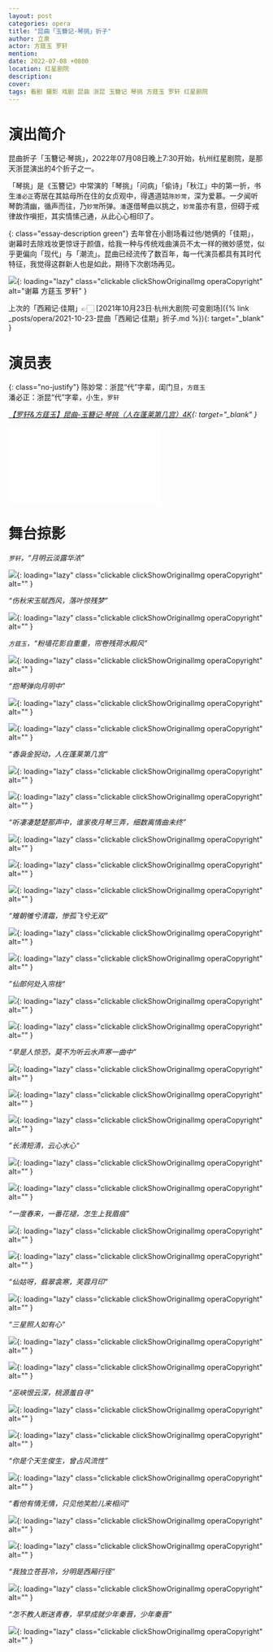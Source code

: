 ```yaml
---
layout: post
categories: opera
title: "昆曲「玉簪记·琴挑」折子"
author: 立泉
actor: 方莛玉 罗轩
mention: 
date: 2022-07-08 +0800
location: 红星剧院
description: 
cover: 
tags: 看剧 摄影 戏剧 昆曲 浙昆 玉簪记 琴挑 方莛玉 罗轩 红星剧院
---
```


# 演出简介

昆曲折子「玉簪记·琴挑」，2022年07月08日晚上7:30开始，杭州红星剧院，是那天浙昆演出的4个折子之一。

「琴挑」是《玉簪记》中常演的「琴挑」「问病」「偷诗」「秋江」中的第一折，书生`潘必正`寄居在其姑母所在住的女贞观中，得遇道姑`陈妙常`，深为爱慕。一夕闻听琴韵清幽，循声而往，乃`妙常`所弹。`潘`遂借琴曲以挑之，`妙常`虽亦有意，但碍于戒律故作嗔拒，其实情愫己通，从此心心相印了。

{: class="essay-description green"}
去年曾在小剧场看过他/她俩的「佳期」，谢幕时去除戏妆更惊讶于颜值，给我一种与传统戏曲演员不太一样的微妙感觉，似乎更偏向「现代」与「潮流」。昆曲已经流传了数百年，每一代演员都具有其时代特征，我觉得这群新人也是如此，期待下次剧场再见。

![](https://apqx.oss-cn-hangzhou.aliyuncs.com/blog/opera_20220708/yuzanji_qintiao/DSC08030_thumb.jpg){: loading="lazy" class="clickable clickShowOriginalImg operaCopyright" alt="谢幕 方莛玉 罗轩" }

上次的「西厢记·佳期」👉🏻 [2021年10月23日·杭州大剧院·可变剧场]({% link _posts/opera/2021-10-23-昆曲「西厢记·佳期」折子.md %}){: target="_blank" }

# 演员表

{: class="no-justify"}
陈妙常：浙昆“代”字辈，闺门旦，`方莛玉`  
潘必正：浙昆“代”字辈，小生，`罗轩`  

*[【罗轩&方莛玉】昆曲-玉簪记·琴挑（人在蓬莱第几宫）4K](https://www.bilibili.com/video/BV1JN4y1M72Y){: target="_blank" }*

<div class="video-container">
<iframe loading="lazy" src="//player.bilibili.com/player.html?aid=898127157&bvid=BV1JN4y1M72Y&cid=768228576&page=1" scrolling="no" border="0" frameborder="no" framespacing="0" allowfullscreen="true"> </iframe>
</div>

# 舞台掠影

*`罗轩`，“月明云淡露华浓”*

![](https://apqx.oss-cn-hangzhou.aliyuncs.com/blog/opera_20220708/yuzanji_qintiao/DSC01341_thumb.jpg){: loading="lazy" class="clickable clickShowOriginalImg operaCopyright" alt="" }

*“伤秋宋玉赋西风，落叶惊残梦”*

![](https://apqx.oss-cn-hangzhou.aliyuncs.com/blog/opera_20220708/yuzanji_qintiao/DSC01348_thumb.jpg){: loading="lazy" class="clickable clickShowOriginalImg operaCopyright" alt="" }

*`方莛玉`，“粉墙花影自重重，帘卷残荷水殿风”*

![](https://apqx.oss-cn-hangzhou.aliyuncs.com/blog/opera_20220708/yuzanji_qintiao/DSC01358_thumb.jpg){: loading="lazy" class="clickable clickShowOriginalImg operaCopyright" alt="" }

*“抱琴弹向月明中”*

![](https://apqx.oss-cn-hangzhou.aliyuncs.com/blog/opera_20220708/yuzanji_qintiao/DSC01368_thumb.jpg){: loading="lazy" class="clickable clickShowOriginalImg operaCopyright" alt="" }

![](https://apqx.oss-cn-hangzhou.aliyuncs.com/blog/opera_20220708/yuzanji_qintiao/DSC01372_thumb.jpg){: loading="lazy" class="clickable clickShowOriginalImg operaCopyright" alt="" }

*“香袅金猊动，人在蓬莱第几宫”*

![](https://apqx.oss-cn-hangzhou.aliyuncs.com/blog/opera_20220708/yuzanji_qintiao/DSC01377_thumb.jpg){: loading="lazy" class="clickable clickShowOriginalImg operaCopyright" alt="" }

![](https://apqx.oss-cn-hangzhou.aliyuncs.com/blog/opera_20220708/yuzanji_qintiao/DSC01382_thumb.jpg){: loading="lazy" class="clickable clickShowOriginalImg operaCopyright" alt="" }

*“听凄凄楚楚那声中，谁家夜月琴三弄，细数离情曲未终”*

![](https://apqx.oss-cn-hangzhou.aliyuncs.com/blog/opera_20220708/yuzanji_qintiao/DSC01384_thumb.jpg){: loading="lazy" class="clickable clickShowOriginalImg operaCopyright" alt="" }

![](https://apqx.oss-cn-hangzhou.aliyuncs.com/blog/opera_20220708/yuzanji_qintiao/DSC01385_thumb.jpg){: loading="lazy" class="clickable clickShowOriginalImg operaCopyright" alt="" }

![](https://apqx.oss-cn-hangzhou.aliyuncs.com/blog/opera_20220708/yuzanji_qintiao/DSC01389_thumb.jpg){: loading="lazy" class="clickable clickShowOriginalImg operaCopyright" alt="" }

*“雉朝雊兮清霜，惨孤飞兮无双”*

![](https://apqx.oss-cn-hangzhou.aliyuncs.com/blog/opera_20220708/yuzanji_qintiao/DSC01393_thumb.jpg){: loading="lazy" class="clickable clickShowOriginalImg operaCopyright" alt="" }

![](https://apqx.oss-cn-hangzhou.aliyuncs.com/blog/opera_20220708/yuzanji_qintiao/DSC01402_thumb.jpg){: loading="lazy" class="clickable clickShowOriginalImg operaCopyright" alt="" }

*”仙郎何处入帘栊“*

![](https://apqx.oss-cn-hangzhou.aliyuncs.com/blog/opera_20220708/yuzanji_qintiao/DSC01403_thumb.jpg){: loading="lazy" class="clickable clickShowOriginalImg operaCopyright" alt="" }

![](https://apqx.oss-cn-hangzhou.aliyuncs.com/blog/opera_20220708/yuzanji_qintiao/DSC01406_thumb.jpg){: loading="lazy" class="clickable clickShowOriginalImg operaCopyright" alt="" }

*“早是人惊恐，莫不为听云水声寒一曲中”*

![](https://apqx.oss-cn-hangzhou.aliyuncs.com/blog/opera_20220708/yuzanji_qintiao/DSC01416_thumb.jpg){: loading="lazy" class="clickable clickShowOriginalImg operaCopyright" alt="" }

![](https://apqx.oss-cn-hangzhou.aliyuncs.com/blog/opera_20220708/yuzanji_qintiao/DSC01422_thumb.jpg){: loading="lazy" class="clickable clickShowOriginalImg operaCopyright" alt="" }

![](https://apqx.oss-cn-hangzhou.aliyuncs.com/blog/opera_20220708/yuzanji_qintiao/DSC01429_thumb.jpg){: loading="lazy" class="clickable clickShowOriginalImg operaCopyright" alt="" }

*”长清短清，云心水心“*

![](https://apqx.oss-cn-hangzhou.aliyuncs.com/blog/opera_20220708/yuzanji_qintiao/DSC01432_thumb.jpg){: loading="lazy" class="clickable clickShowOriginalImg operaCopyright" alt="" }

![](https://apqx.oss-cn-hangzhou.aliyuncs.com/blog/opera_20220708/yuzanji_qintiao/DSC01430_thumb.jpg){: loading="lazy" class="clickable clickShowOriginalImg operaCopyright" alt="" }

*“一度春来，一番花褪，怎生上我眉痕”*

![](https://apqx.oss-cn-hangzhou.aliyuncs.com/blog/opera_20220708/yuzanji_qintiao/DSC01436_thumb.jpg){: loading="lazy" class="clickable clickShowOriginalImg operaCopyright" alt="" }

![](https://apqx.oss-cn-hangzhou.aliyuncs.com/blog/opera_20220708/yuzanji_qintiao/DSC01448_thumb.jpg){: loading="lazy" class="clickable clickShowOriginalImg operaCopyright" alt="" }

*“仙姑呀，翡翠衾寒，芙蓉月印”*

![](https://apqx.oss-cn-hangzhou.aliyuncs.com/blog/opera_20220708/yuzanji_qintiao/DSC01449_thumb.jpg){: loading="lazy" class="clickable clickShowOriginalImg operaCopyright" alt="" }

*“三星照人如有心”*

![](https://apqx.oss-cn-hangzhou.aliyuncs.com/blog/opera_20220708/yuzanji_qintiao/DSC01451_thumb.jpg){: loading="lazy" class="clickable clickShowOriginalImg operaCopyright" alt="" }

![](https://apqx.oss-cn-hangzhou.aliyuncs.com/blog/opera_20220708/yuzanji_qintiao/DSC01456_thumb.jpg){: loading="lazy" class="clickable clickShowOriginalImg operaCopyright" alt="" }

*“巫峡恨云深，桃源羞自寻”*

![](https://apqx.oss-cn-hangzhou.aliyuncs.com/blog/opera_20220708/yuzanji_qintiao/DSC01469_thumb.jpg){: loading="lazy" class="clickable clickShowOriginalImg operaCopyright" alt="" }

![](https://apqx.oss-cn-hangzhou.aliyuncs.com/blog/opera_20220708/yuzanji_qintiao/DSC01477_thumb.jpg){: loading="lazy" class="clickable clickShowOriginalImg operaCopyright" alt="" }

*“你是个天生俊生，曾占风流性”*

![](https://apqx.oss-cn-hangzhou.aliyuncs.com/blog/opera_20220708/yuzanji_qintiao/DSC01479_thumb.jpg){: loading="lazy" class="clickable clickShowOriginalImg operaCopyright" alt="" }

*“看他有情无情，只见他笑脸儿来相问”*

![](https://apqx.oss-cn-hangzhou.aliyuncs.com/blog/opera_20220708/yuzanji_qintiao/DSC01486_thumb.jpg){: loading="lazy" class="clickable clickShowOriginalImg operaCopyright" alt="" }

![](https://apqx.oss-cn-hangzhou.aliyuncs.com/blog/opera_20220708/yuzanji_qintiao/DSC01489_thumb.jpg){: loading="lazy" class="clickable clickShowOriginalImg operaCopyright" alt="" }

*“我独立苍苔冷，分明是西厢行径”*

![](https://apqx.oss-cn-hangzhou.aliyuncs.com/blog/opera_20220708/yuzanji_qintiao/DSC01491_thumb.jpg){: loading="lazy" class="clickable clickShowOriginalImg operaCopyright" alt="" }

*“怎不教人断送青春，早早成就少年秦晋，少年秦晋”*

![](https://apqx.oss-cn-hangzhou.aliyuncs.com/blog/opera_20220708/yuzanji_qintiao/DSC01493_thumb.jpg){: loading="lazy" class="clickable clickShowOriginalImg operaCopyright" alt="" }

